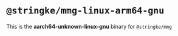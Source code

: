# `@stringke/mmg-linux-arm64-gnu`

This is the **aarch64-unknown-linux-gnu** binary for `@stringke/mmg`
